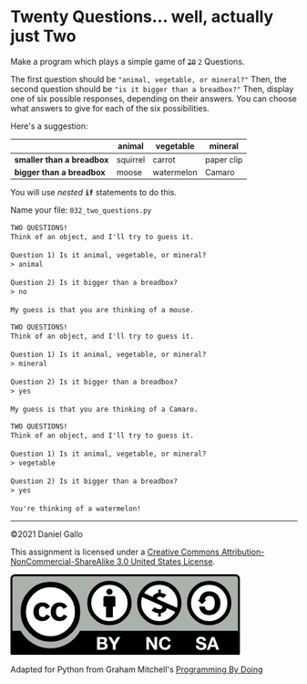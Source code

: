# Twenty Questions... well, actually just Two


Make a program which plays a simple game of ~~`20`~~ `2` Questions.

The first question should be `"animal, vegetable, or mineral?"` Then, the second question should be `"is it bigger than a breadbox?"` Then, display one of six possible responses, depending on their answers. You can choose what answers to give for each of the six possibilities.

Here's a suggestion:

|  | animal | vegetable | mineral |
| - | - | - | - |
| **smaller than a breadbox** | squirrel | carrot | paper clip
| **bigger than a breadbox** | moose | watermelon | Camaro


You will use *nested* **`if`** statements to do this.

Name your file: `032_two_questions.py`

```
TWO QUESTIONS!
Think of an object, and I'll try to guess it.

Question 1) Is it animal, vegetable, or mineral?
> animal

Question 2) Is it bigger than a breadbox?
> no

My guess is that you are thinking of a mouse.
```

```
TWO QUESTIONS!
Think of an object, and I'll try to guess it.

Question 1) Is it animal, vegetable, or mineral?
> mineral

Question 2) Is it bigger than a breadbox?
> yes

My guess is that you are thinking of a Camaro.
```

```
TWO QUESTIONS!
Think of an object, and I'll try to guess it.

Question 1) Is it animal, vegetable, or mineral?
> vegetable

Question 2) Is it bigger than a breadbox?
> yes

You're thinking of a watermelon!

```
---


©2021 Daniel Gallo


This assignment is licensed under a
[Creative Commons Attribution-NonCommercial-ShareAlike 3.0 United States License](https://creativecommons.org/licenses/by-nc-sa/3.0/us/deed.en_US).  

![Creative Commons License](images/by-nc-sa.png)


Adapted for Python from Graham Mitchell's [Programming By Doing](https://programmingbydoing.com/)